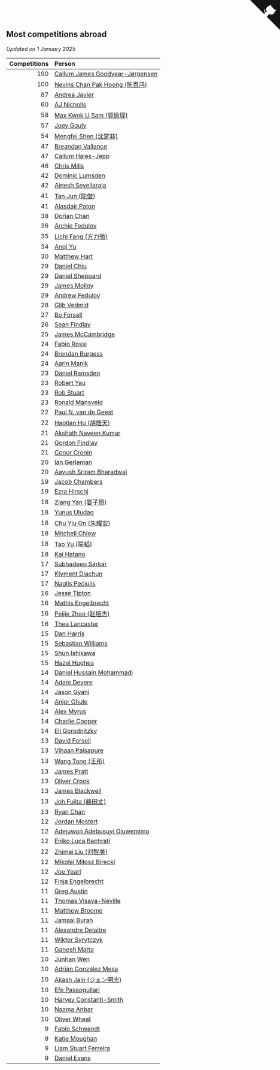 ## Most competitions abroad

*Updated on  1 January 2025*

| Competitions | Person |
| ---: | :--- |
| 190 | [Callum James Goodyear-Jørgensen](https://www.worldcubeassociation.org/persons/2012GOOD02) |
| 100 | [Nevins Chan Pak Hoong (陈百鸿)](https://www.worldcubeassociation.org/persons/2010CHAN20) |
| 87 | [Andrea Javier](https://www.worldcubeassociation.org/persons/2010JAVI01) |
| 60 | [AJ Nicholls](https://www.worldcubeassociation.org/persons/2015NICH04) |
| 58 | [Max Kwok U Sam (郭愉琛)](https://www.worldcubeassociation.org/persons/2018SAMK01) |
| 57 | [Joey Gouly](https://www.worldcubeassociation.org/persons/2007GOUL01) |
| 54 | [Mengfei Shen (沈梦非)](https://www.worldcubeassociation.org/persons/2018SHEN07) |
| 47 | [Breandan Vallance](https://www.worldcubeassociation.org/persons/2007VALL01) |
| 47 | [Callum Hales-Jepp](https://www.worldcubeassociation.org/persons/2012HALE01) |
| 46 | [Chris Mills](https://www.worldcubeassociation.org/persons/2014MILL04) |
| 42 | [Dominic Lumsden](https://www.worldcubeassociation.org/persons/2016LUMS01) |
| 42 | [Ainesh Sevellaraja](https://www.worldcubeassociation.org/persons/2012SEVE01) |
| 41 | [Tan Jun (陈俊)](https://www.worldcubeassociation.org/persons/2018JUNT01) |
| 41 | [Alasdair Paton](https://www.worldcubeassociation.org/persons/2015PATO01) |
| 38 | [Dorian Chan](https://www.worldcubeassociation.org/persons/2023DORI01) |
| 36 | [Archie Fedulov](https://www.worldcubeassociation.org/persons/2022FEDU01) |
| 35 | [Lichi Fang (方力驰)](https://www.worldcubeassociation.org/persons/2018FANG03) |
| 34 | [Anqi Yu](https://www.worldcubeassociation.org/persons/2018YUAN02) |
| 30 | [Matthew Hart](https://www.worldcubeassociation.org/persons/2019HART11) |
| 29 | [Daniel Chiu](https://www.worldcubeassociation.org/persons/2022CHIU06) |
| 29 | [Daniel Sheppard](https://www.worldcubeassociation.org/persons/2009SHEP01) |
| 29 | [James Molloy](https://www.worldcubeassociation.org/persons/2011MOLL01) |
| 29 | [Andrew Fedulov](https://www.worldcubeassociation.org/persons/2022FEDU02) |
| 28 | [Glib Vedmid](https://www.worldcubeassociation.org/persons/2016VEDM01) |
| 27 | [Bo Forsell](https://www.worldcubeassociation.org/persons/2022FORS06) |
| 26 | [Sean Findlay](https://www.worldcubeassociation.org/persons/2016FIND01) |
| 25 | [James McCambridge](https://www.worldcubeassociation.org/persons/2019MCCA09) |
| 24 | [Fabio Rossi](https://www.worldcubeassociation.org/persons/2022ROSS02) |
| 24 | [Brendan Burgess](https://www.worldcubeassociation.org/persons/2019BURG06) |
| 24 | [Aarin Manik](https://www.worldcubeassociation.org/persons/2017MANI03) |
| 23 | [Daniel Ramsden](https://www.worldcubeassociation.org/persons/2017RAMS02) |
| 23 | [Robert Yau](https://www.worldcubeassociation.org/persons/2009YAUR01) |
| 23 | [Rob Stuart](https://www.worldcubeassociation.org/persons/2011STUA01) |
| 23 | [Ronald Mansveld](https://www.worldcubeassociation.org/persons/2015MANS04) |
| 22 | [Paul N. van de Geest](https://www.worldcubeassociation.org/persons/2017GEES01) |
| 22 | [Haotian Hu (胡皓天)](https://www.worldcubeassociation.org/persons/2022HUHA01) |
| 21 | [Akshath Naveen Kumar](https://www.worldcubeassociation.org/persons/2019KUMA37) |
| 21 | [Gordon Findlay](https://www.worldcubeassociation.org/persons/2017FIND02) |
| 21 | [Conor Cronin](https://www.worldcubeassociation.org/persons/2013CRON01) |
| 20 | [Ian Gerleman](https://www.worldcubeassociation.org/persons/2015GERL02) |
| 20 | [Aayush Sriram Bharadwaj](https://www.worldcubeassociation.org/persons/2018BHAR02) |
| 19 | [Jacob Chambers](https://www.worldcubeassociation.org/persons/2017CHAM09) |
| 19 | [Ezra Hirschi](https://www.worldcubeassociation.org/persons/2019HIRS01) |
| 18 | [Ziang Yan (晏子昂)](https://www.worldcubeassociation.org/persons/2017YANZ01) |
| 18 | [Yunus Uludag](https://www.worldcubeassociation.org/persons/2022ULUD01) |
| 18 | [Chu Yiu On (朱耀安)](https://www.worldcubeassociation.org/persons/2019ONCH01) |
| 18 | [Mitchell Chiew](https://www.worldcubeassociation.org/persons/2011CHIE01) |
| 18 | [Tao Yu (喻韬)](https://www.worldcubeassociation.org/persons/2012YUTA01) |
| 18 | [Kai Hatano](https://www.worldcubeassociation.org/persons/2022HATA01) |
| 17 | [Subhadeep Sarkar](https://www.worldcubeassociation.org/persons/2017SARK01) |
| 17 | [Klyment Diachun](https://www.worldcubeassociation.org/persons/2022DIAC01) |
| 17 | [Naglis Peciulis](https://www.worldcubeassociation.org/persons/2017PECI01) |
| 16 | [Jesse Tipton](https://www.worldcubeassociation.org/persons/2014TIPT01) |
| 16 | [Mathis Engelbrecht](https://www.worldcubeassociation.org/persons/2022ENGE02) |
| 16 | [Peijie Zhao (赵培杰)](https://www.worldcubeassociation.org/persons/2019ZHAP04) |
| 16 | [Thea Lancaster](https://www.worldcubeassociation.org/persons/2023LANC06) |
| 15 | [Dan Harris](https://www.worldcubeassociation.org/persons/2003HARR01) |
| 15 | [Sebastian Williams](https://www.worldcubeassociation.org/persons/2020WILL09) |
| 15 | [Shun Ishikawa](https://www.worldcubeassociation.org/persons/2011ISHI02) |
| 15 | [Hazel Hughes](https://www.worldcubeassociation.org/persons/2015HUGH04) |
| 14 | [Daniel Hussain Mohammadi](https://www.worldcubeassociation.org/persons/2017MOHA13) |
| 14 | [Adam Devere](https://www.worldcubeassociation.org/persons/2018DEVE02) |
| 14 | [Jason Gyani](https://www.worldcubeassociation.org/persons/2008GYAN01) |
| 14 | [Anjor Ghule](https://www.worldcubeassociation.org/persons/2023GHUL01) |
| 14 | [Alex Myrus](https://www.worldcubeassociation.org/persons/2022MYRU01) |
| 14 | [Charlie Cooper](https://www.worldcubeassociation.org/persons/2007COOP01) |
| 14 | [Eli Gorodnitzky](https://www.worldcubeassociation.org/persons/2023GORO01) |
| 13 | [David Forsell](https://www.worldcubeassociation.org/persons/2022FORS07) |
| 13 | [Vihaan Palsapure](https://www.worldcubeassociation.org/persons/2023PALS01) |
| 13 | [Wang Tong (王彤)](https://www.worldcubeassociation.org/persons/2014TONG01) |
| 13 | [James Pratt](https://www.worldcubeassociation.org/persons/2018PRAT13) |
| 13 | [Oliver Crook](https://www.worldcubeassociation.org/persons/2022CROO02) |
| 13 | [James Blackwell](https://www.worldcubeassociation.org/persons/2022BLAC02) |
| 13 | [Joh Fujita (藤田丈)](https://www.worldcubeassociation.org/persons/2022FUJI02) |
| 13 | [Ryan Chan](https://www.worldcubeassociation.org/persons/2023CHAN16) |
| 12 | [Jordan Mostert](https://www.worldcubeassociation.org/persons/2023MOST01) |
| 12 | [Adejuwon Adebusuyi Oluwemimo](https://www.worldcubeassociation.org/persons/2022OLUW01) |
| 12 | [Eniko Luca Bachrati](https://www.worldcubeassociation.org/persons/2023BACH03) |
| 12 | [Zhimei Liu (刘智美)](https://www.worldcubeassociation.org/persons/2022LIUZ04) |
| 12 | [Mikołaj Miłosz Birecki](https://www.worldcubeassociation.org/persons/2022BIRE01) |
| 12 | [Joe Yearl](https://www.worldcubeassociation.org/persons/2014YEAR01) |
| 12 | [Finja Engelbrecht](https://www.worldcubeassociation.org/persons/2022ENGE03) |
| 11 | [Greg Austin](https://www.worldcubeassociation.org/persons/2006AUST01) |
| 11 | [Thomas Visaya-Neville](https://www.worldcubeassociation.org/persons/2014VISA01) |
| 11 | [Matthew Broome](https://www.worldcubeassociation.org/persons/2014BROO01) |
| 11 | [Jamaal Burah](https://www.worldcubeassociation.org/persons/2017BURA01) |
| 11 | [Alexandre Delaitre](https://www.worldcubeassociation.org/persons/2016DELA05) |
| 11 | [Wiktor Syrytczyk](https://www.worldcubeassociation.org/persons/2022SYRY01) |
| 11 | [Ganesh Matta](https://www.worldcubeassociation.org/persons/2015MATT06) |
| 10 | [Junhan Wen](https://www.worldcubeassociation.org/persons/2022WENJ02) |
| 10 | [Adrián González Mesa](https://www.worldcubeassociation.org/persons/2023MESA03) |
| 10 | [Akash Jain (ジェン明志)](https://www.worldcubeassociation.org/persons/2023JAIN31) |
| 10 | [Efe Pasaogullari](https://www.worldcubeassociation.org/persons/2022PASA02) |
| 10 | [Harvey Constanti-Smith](https://www.worldcubeassociation.org/persons/2023CONS06) |
| 10 | [Naama Anbar](https://www.worldcubeassociation.org/persons/2023ANBA01) |
| 10 | [Oliver Wheat](https://www.worldcubeassociation.org/persons/2016WHEA01) |
| 9 | [Fabio Schwandt](https://www.worldcubeassociation.org/persons/2014SCHW02) |
| 9 | [Katie Moughan](https://www.worldcubeassociation.org/persons/2017DAVI03) |
| 9 | [Liam Stuart Ferreira](https://www.worldcubeassociation.org/persons/2022FERR14) |
| 9 | [Daniel Evans](https://www.worldcubeassociation.org/persons/2016EVAN06) |


<a href="https://github.com/simonkellly/wca_statistics_uk" class="github-corner" aria-label="View source on Github"><svg width="80" height="80" viewBox="0 0 250 250" style="fill:#151513; color:#fff; position: absolute; top: 0; border: 0; right: 0;" aria-hidden="true"><path d="M0,0 L115,115 L130,115 L142,142 L250,250 L250,0 Z"></path><path d="M128.3,109.0 C113.8,99.7 119.0,89.6 119.0,89.6 C122.0,82.7 120.5,78.6 120.5,78.6 C119.2,72.0 123.4,76.3 123.4,76.3 C127.3,80.9 125.5,87.3 125.5,87.3 C122.9,97.6 130.6,101.9 134.4,103.2" fill="currentColor" style="transform-origin: 130px 106px;" class="octo-arm"></path><path d="M115.0,115.0 C114.9,115.1 118.7,116.5 119.8,115.4 L133.7,101.6 C136.9,99.2 139.9,98.4 142.2,98.6 C133.8,88.0 127.5,74.4 143.8,58.0 C148.5,53.4 154.0,51.2 159.7,51.0 C160.3,49.4 163.2,43.6 171.4,40.1 C171.4,40.1 176.1,42.5 178.8,56.2 C183.1,58.6 187.2,61.8 190.9,65.4 C194.5,69.0 197.7,73.2 200.1,77.6 C213.8,80.2 216.3,84.9 216.3,84.9 C212.7,93.1 206.9,96.0 205.4,96.6 C205.1,102.4 203.0,107.8 198.3,112.5 C181.9,128.9 168.3,122.5 157.7,114.1 C157.9,116.9 156.7,120.9 152.7,124.9 L141.0,136.5 C139.8,137.7 141.6,141.9 141.8,141.8 Z" fill="currentColor" class="octo-body"></path></svg></a><style>.github-corner:hover .octo-arm{animation:octocat-wave 560ms ease-in-out}@keyframes octocat-wave{0%,100%{transform:rotate(0)}20%,60%{transform:rotate(-25deg)}40%,80%{transform:rotate(10deg)}}@media (max-width:500px){.github-corner:hover .octo-arm{animation:none}.github-corner .octo-arm{animation:octocat-wave 560ms ease-in-out}}</style>
